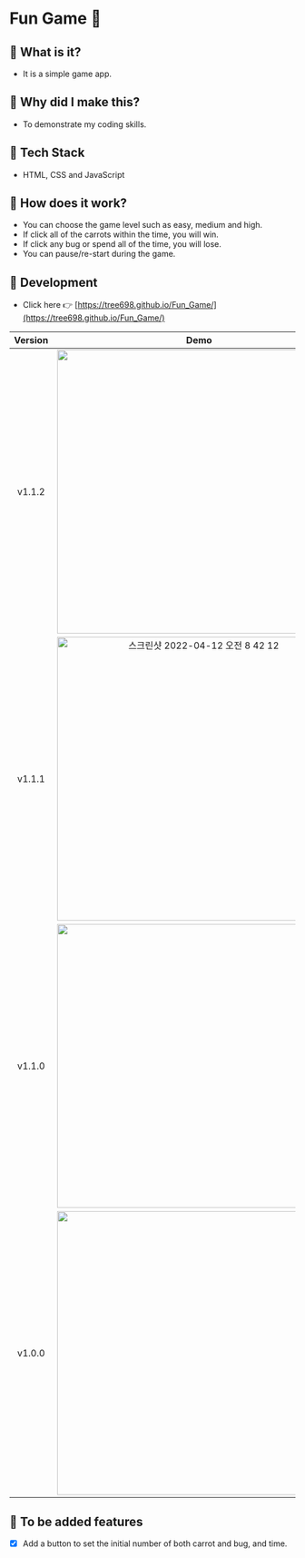 # Fun Game :carrot:
## 🌟 What is it?
- It is a simple game app.
## 🌟 Why did I make this?
- To demonstrate my coding skills.
## 🌟 Tech Stack
- HTML, CSS and JavaScript
## 🌟 How does it work?
- You can choose the game level such as easy, medium and high.
- If click all of the carrots within the time, you will win.
- If click any bug or spend all of the time, you will lose.
- You can pause/re-start during the game.
## 🌟 Development
- Click here :point_right: [https://tree698.github.io/Fun_Game/](https://tree698.github.io/Fun_Game/)


|**Version**|**Demo**|**Features**|
|:--:|:--:|:--|
|v1.1.2|<img src="https://user-images.githubusercontent.com/53497516/207489721-64e9d7d1-a3a7-4e0d-a2f4-ce4ad7549976.gif" width="500">|- Add loading states<br>- Add pause button|
|v1.1.1|<img width="500" alt="스크린샷 2022-04-12 오전 8 42 12" src="https://user-images.githubusercontent.com/53497516/162850612-1206bf1d-3fc7-4709-b66d-bd7761b376eb.png">|- Fix DOM Exception warning<br>- Fix pause button error<br>- Fix removeProperty error<br>- Add favicon|
|v1.1.0|<img src="https://user-images.githubusercontent.com/53497516/160725269-64575009-6c9f-47e3-a971-1205dbbe0165.png" width="500">|**Add game level banner**<br>The higher the level, the more carrots and bugs.|
|v1.0.0|<img src="https://user-images.githubusercontent.com/53497516/155878437-6788ddfa-b316-4521-861d-667fae7a3372.gif" width="500">|**Initial Version**|</br>



## 🌟 To be added features
- [X] Add a button to set the initial number of both carrot and bug, and time.

